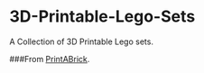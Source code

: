 # 3D-Printable-Lego-Sets
A Collection of 3D Printable Lego sets.

###From [PrintABrick](https://printabrick.org).
